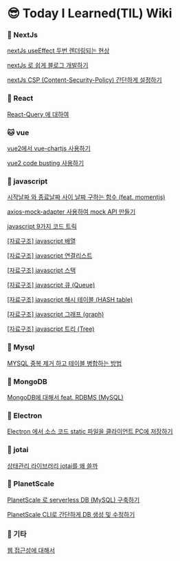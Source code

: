 # :sunglasses: Today I Learned(TIL) Wiki

### :eagle: NextJs

[nextJs useEffect 두번 렌더링되는 현상](https://github.com/youngme92/FrontEnd_Growing/issues/11)

[nextJs 로 쉽게 블로그 개발하기](https://github.com/youngme92/FrontEnd_Growing/issues/12)

[nextJs CSP (Content-Security-Policy) 간단하게 설정하기](https://github.com/youngme92/FrontEnd_Growing/issues/13)

### :dog: React
[React-Query 에 대하여](https://github.com/youngme92/FrontEnd_Growing/issues/10)

### :cat:  vue
[vue2에서 vue-chartjs 사용하기](https://github.com/youngme92/FrontEnd_Growing/issues/1)

[vue2 code busting 사용하기](https://github.com/youngme92/FrontEnd_Growing/issues/7)

### :wolf: javascript
[시작날짜 와 종료날짜 사이 날짜 구하는 함수 (feat. momentjs)](https://github.com/youngme92/FrontEnd_Growing/issues/2)

[axios-mock-adapter 사용하여 mock API 만들기](https://github.com/youngme92/FrontEnd_Growing/issues/3)

[javascript 9가지 코드 트릭](https://github.com/youngme92/FrontEnd_Growing/issues/5)

[[자료구조] javascript 배열](https://github.com/youngme92/FrontEnd_Growing/issues/16)

[[자료구조] javascript 연결리스트](https://github.com/youngme92/FrontEnd_Growing/issues/17)

[[자료구조] javascript 스택](https://github.com/youngme92/FrontEnd_Growing/issues/18)

[[자료구조] javascript 큐 (Queue)](https://github.com/youngme92/FrontEnd_Growing/issues/19)

[[자료구조] javascript 해시 테이블 (HASH table)](https://github.com/youngme92/FrontEnd_Growing/issues/20)

[[자료구조] javascript 그래프 (graph)](https://github.com/youngme92/FrontEnd_Growing/issues/21)

[[자료구조] javascript 트리 (Tree)](https://github.com/youngme92/FrontEnd_Growing/issues/22)

### :bear: Mysql
[MYSQL 중복 제거 하고 테이블 병합하는 방법](https://github.com/youngme92/FrontEnd_Growing/issues/4)

### :horse: MongoDB
[MongoDB에 대해서 feat. RDBMS (MySQL)](https://github.com/youngme92/FrontEnd_Growing/issues/8)

### :chicken: Electron
[Electron 에서 소스 코드 static 파일을 클라이언트 PC에 저장하기](https://github.com/youngme92/FrontEnd_Growing/issues/6)

### :camel: jotai
[상태관리 라이브러리 jotai를 왜 쓸까](https://github.com/youngme92/FrontEnd_Growing/issues/9)

### :flamingo: PlanetScale
[PlanetScale 로 serverless DB (MySQL) 구축하기](https://github.com/youngme92/FrontEnd_Growing/issues/14)

[PlanetScale CLI로 간단하게 DB 생성 및 수정하기](https://github.com/youngme92/FrontEnd_Growing/issues/15)

### 🎸 기타
[웹 접근성에 대해서](https://github.com/youngme92/FrontEnd_Growing/issues/23)
